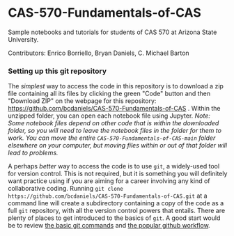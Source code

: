 # CAS-570-Fundamentals-of-CAS
Sample notebooks and tutorials for students of CAS 570 at Arizona State University.

Contributors: Enrico Borriello, Bryan Daniels, C. Michael Barton

### Setting up this git repository
The _simplest_ way to access the code in this repository is to download a zip file containing all its files by clicking 
the green "Code" button and then "Download ZIP" on the webpage for this repository: https://github.com/bcdaniels/CAS-570-Fundamentals-of-CAS . 
Within the unzipped folder, you can open each notebook file using Jupyter. *Note: Some notebook files depend on other code that is within the downloaded 
folder, so you will need to leave the notebook files in the folder for them to work. You can move the entire `CAS-570-Fundamentals-of-CAS-main` 
folder elsewhere on your computer, but moving files within or out of that folder will lead to problems.*

A perhaps _better_ way to access the code is to use `git`, a widely-used tool for version control. This is not required, but it is 
something you will definitely want practice using if you are aiming for a career involving any kind of collaborative coding. 
Running `git clone https://github.com/bcdaniels/CAS-570-Fundamentals-of-CAS.git` at a command line will create a subdirectory containing 
a copy of the code as a full `git` repository, with all the version control powers that entails. There are plenty of places to get introduced 
to the basics of `git`. A good start would be to review 
[the basic git commands](https://www.freecodecamp.org/news/learn-the-basics-of-git-in-under-10-minutes-da548267cc91/) 
and [the popular github workflow](https://guides.github.com/introduction/flow/).
